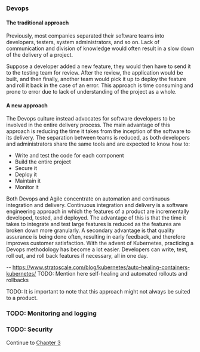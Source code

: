 ### Devops

#### The traditional approach
Previously, most companies separated their software teams into developers, testers, system administrators, and so on.
Lack of communication and division of knowledge would often result in a slow down of the delivery of a project.

Suppose a developer added a new feature, they would then have to send it to the testing team for review. After the review, the
application would be built, and then finally, another team would pick it up to deploy the feature and roll it back in the
case of an error. This approach is time consuming and prone to error due to lack of understanding of the project as a whole.

#### A new approach
The Devops culture instead advocates for software developers to be involved in the entire delivery process. The main
advantage of this approach is reducing the time it takes from the inception of the software to its delivery. The separation 
between teams is reduced, as both developers and administrators share the same tools and are expected to know how to:

- Write and test the code for each component
- Build the entire project
- Secure it
- Deploy it
- Maintain it
- Monitor it

Both Devops and Agile concentrate on automation and continuous integration and delivery. Continuous integration and delivery
is a software engineering approach in which the features of a product are incrementally developed, tested, and deployed.
The advantage of this is that the time it takes to integrate and test large features is reduced as the features are broken down
more granularly. A secondary advantage is that quality assurance is being done often, resulting in early feedback, and therefore
improves customer satisfaction. With the advent of Kubernetes, practicing a Devops methodology has become a lot easier.
Developers can write, test, roll out, and roll back features if necessary, all in one day.


-- https://www.stratoscale.com/blog/kubernetes/auto-healing-containers-kubernetes/
TODO: Mention here self-healing and automated rollouts and rollbacks

TODO: It is important to note that this approach might not always be suited to a product.

### TODO: Monitoring and logging
### TODO: Security

Continue to [Chapter 3](chapter3.md)
